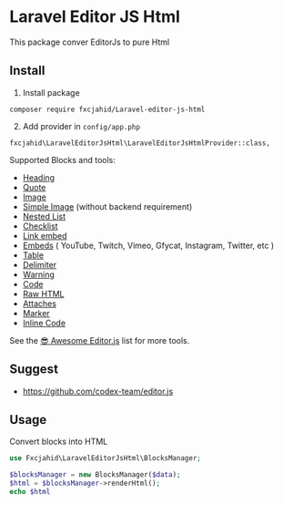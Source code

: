 # Laravel Editor JS Html

This package conver EditorJs to pure Html

## Install

1. Install package

``composer require fxcjahid/Laravel-editor-js-html``

2. Add provider in `config/app.php`

` fxcjahid\LaravelEditorJsHtml\LaravelEditorJsHtmlProvider::class, `


Supported Blocks and tools:

- [Heading](https://github.com/editor-js/header)
- [Quote](https://github.com/editor-js/quote)
- [Image](https://github.com/editor-js/image)
- [Simple Image](https://github.com/editor-js/simple-image) (without backend requirement)
- [Nested List](https://github.com/editor-js/nested-list)
- [Checklist](https://github.com/editor-js/checklist)
- [Link embed](https://github.com/editor-js/link)
- [Embeds](https://github.com/editor-js/embed) ( YouTube, Twitch, Vimeo, Gfycat, Instagram, Twitter, etc )
- [Table](https://github.com/editor-js/table)
- [Delimiter](https://github.com/editor-js/delimiter)
- [Warning](https://github.com/editor-js/warning)
- [Code](https://github.com/editor-js/code)
- [Raw HTML](https://github.com/editor-js/raw)
- [Attaches](https://github.com/editor-js/attaches)
- [Marker](https://github.com/editor-js/marker)
- [Inline Code](https://github.com/editor-js/inline-code)

See the [😎 Awesome Editor.js](https://github.com/editor-js/awesome-editorjs) list for more tools.

## Suggest

* https://github.com/codex-team/editor.js

## Usage

Convert blocks into HTML

```php
use Fxcjahid\LaravelEditorJsHtml\BlocksManager;

$blocksManager = new BlocksManager($data);
$html = $blocksManager->renderHtml();
echo $html
```

